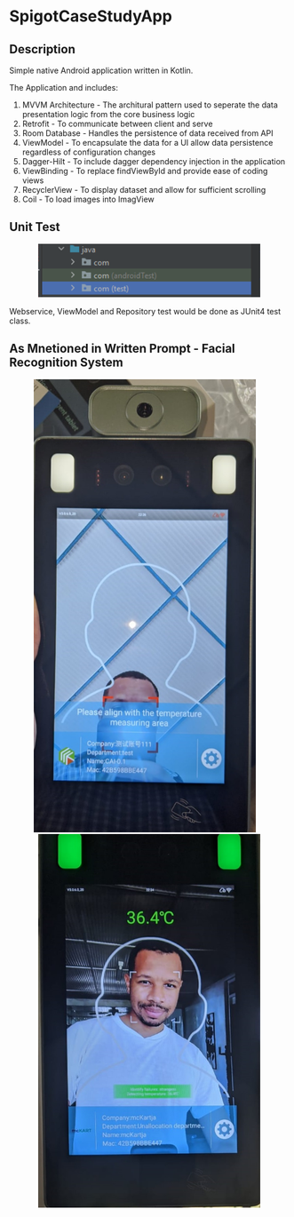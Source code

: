 # SpigotCaseStudyApp

## Description

Simple native Android application written in Kotlin. 

The Application and includes:
1. MVVM Architecture - The architural pattern used to seperate the data presentation logic from the core business logic
2. Retrofit - To communicate between client and serve
3. Room Database - Handles the persistence of data received from API
4. ViewModel - To encapsulate the data for a UI allow data persistence regardless of configuration changes
5. Dagger-Hilt - To include dagger dependency injection in the application
6. ViewBinding - To replace findViewById and provide ease of coding views
7. RecyclerView - To display dataset and allow for sufficient scrolling
8. Coil - To load images into ImagView

## Unit Test

<div align="center">
    <img src="images/localunittest.png" width="400px" </img> 
     <p></p>
</div>

Webservice, ViewModel and Repository test would be done as JUnit4 test class.

## As Mnetioned in Written Prompt - Facial Recognition System

<div align="center">
    <img src="images/before.jpeg" width="400px" </img> &nbsp;&nbsp;&nbsp; <img src="images/after.jpeg" width="400px" </img> 
    <p></p>
     <p></p>
</div>
